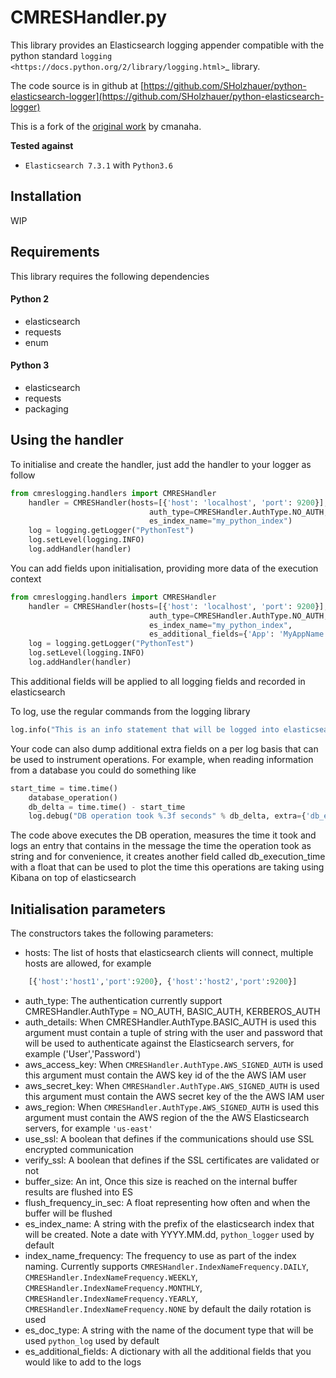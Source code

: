 
# CMRESHandler.py
This library provides an Elasticsearch logging appender compatible with the
python standard `logging <https://docs.python.org/2/library/logging.html>`_ library.

The code source is in github at [https://github.com/SHolzhauer/python-elasticsearch-logger](https://github.com/SHolzhauer/python-elasticsearch-logger)

This is a fork of the [original work](https://github.com/cmanaha/python-elasticsearch-logger) by cmanaha.

**Tested against**
* `Elasticsearch 7.3.1` with `Python3.6` 


## Installation
WIP

## Requirements
This library requires the following dependencies
#### Python 2
 - elasticsearch
 - requests
 - enum
#### Python 3
- elasticsearch
- requests
- packaging

## Using the handler
To initialise and create the handler, just add the handler to your logger as follow
```python
from cmreslogging.handlers import CMRESHandler
    handler = CMRESHandler(hosts=[{'host': 'localhost', 'port': 9200}],
                               auth_type=CMRESHandler.AuthType.NO_AUTH,
                               es_index_name="my_python_index")
    log = logging.getLogger("PythonTest")
    log.setLevel(logging.INFO)
    log.addHandler(handler)
```

You can add fields upon initialisation, providing more data of the execution context
```python
from cmreslogging.handlers import CMRESHandler
    handler = CMRESHandler(hosts=[{'host': 'localhost', 'port': 9200}],
                               auth_type=CMRESHandler.AuthType.NO_AUTH,
                               es_index_name="my_python_index",
                               es_additional_fields={'App': 'MyAppName', 'Environment': 'Dev'})
    log = logging.getLogger("PythonTest")
    log.setLevel(logging.INFO)
    log.addHandler(handler)
```

This additional fields will be applied to all logging fields and recorded in elasticsearch

To log, use the regular commands from the logging library

```python
log.info("This is an info statement that will be logged into elasticsearch")
```

Your code can also dump additional extra fields on a per log basis that can be used to instrument
operations. For example, when reading information from a database you could do something like
```python
start_time = time.time()
    database_operation()
    db_delta = time.time() - start_time
    log.debug("DB operation took %.3f seconds" % db_delta, extra={'db_execution_time': db_delta})
```
The code above executes the DB operation, measures the time it took and logs an entry that contains
in the message the time the operation took as string and for convenience, it creates another field
called db_execution_time with a float that can be used to plot the time this operations are taking using
Kibana on top of elasticsearch

## Initialisation parameters
The constructors takes the following parameters:
 - hosts:  The list of hosts that elasticsearch clients will connect, multiple hosts are allowed, for example
```python
    [{'host':'host1','port':9200}, {'host':'host2','port':9200}]
```
 - auth_type: The authentication currently support CMRESHandler.AuthType = NO_AUTH, BASIC_AUTH, KERBEROS_AUTH
 - auth_details: When CMRESHandler.AuthType.BASIC_AUTH is used this argument must contain a tuple of string with the user and password that will be used to authenticate against the Elasticsearch servers, for example ('User','Password')
 - aws_access_key: When ``CMRESHandler.AuthType.AWS_SIGNED_AUTH`` is used this argument must contain the AWS key id of the  the AWS IAM user
 - aws_secret_key: When ``CMRESHandler.AuthType.AWS_SIGNED_AUTH`` is used this argument must contain the AWS secret key of the  the AWS IAM user
 - aws_region: When ``CMRESHandler.AuthType.AWS_SIGNED_AUTH`` is used this argument must contain the AWS region of the  the AWS Elasticsearch servers, for example ``'us-east'``
 - use_ssl: A boolean that defines if the communications should use SSL encrypted communication
 - verify_ssl: A boolean that defines if the SSL certificates are validated or not
 - buffer_size: An int, Once this size is reached on the internal buffer results are flushed into ES
 - flush_frequency_in_sec: A float representing how often and when the buffer will be flushed
 - es_index_name: A string with the prefix of the elasticsearch index that will be created. Note a date with
   YYYY.MM.dd, ``python_logger`` used by default
 - index_name_frequency: The frequency to use as part of the index naming. Currently supports
   `CMRESHandler.IndexNameFrequency.DAILY`, `CMRESHandler.IndexNameFrequency.WEEKLY`,
   `CMRESHandler.IndexNameFrequency.MONTHLY`, `CMRESHandler.IndexNameFrequency.YEARLY`, `CMRESHandler.IndexNameFrequency.NONE` by default the daily rotation
   is used
 - es_doc_type: A string with the name of the document type that will be used ``python_log`` used by default
 - es_additional_fields: A dictionary with all the additional fields that you would like to add to the logs
